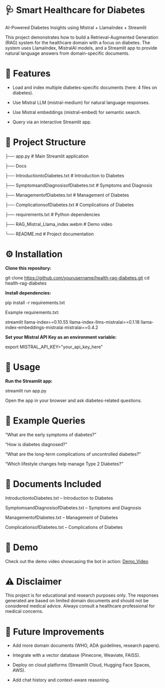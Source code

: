 # 🩺 **Smart Healthcare for Diabetes**

AI-Powered Diabetes Insights using Mistral + LlamaIndex + Streamlit

This project demonstrates how to build a Retrieval-Augmented Generation (RAG) system for the healthcare domain with a focus on diabetes. The system uses LlamaIndex, MistralAI models, and a Streamlit app to provide natural language answers from domain-specific documents.

# 📌 **Features**

* Load and index multiple diabetes-specific documents (here: 4 files on diabetes).

* Use Mistral LLM (mistral-medium) for natural language responses.

* Use Mistral embeddings (mistral-embed) for semantic search.

* Query via an interactive Streamlit app.


# 📂 **Project Structure**

├── app.py              # Main Streamlit application

├── Docs

  ├── IntroductiontoDiabetes.txt            # Introduction to Diabetes

  ├── SymptomsandDiagnosisofDiabetes.txt    # Symptoms and Diagnosis

  ├── ManagementofDiabetes.txt              # Management of Diabetes

  ├── ComplicationsofDiabetes.txt           # Complications of Diabetes

├── requirements.txt                        # Python dependencies

├── RAG_Mistral_Llama_index.webm            # Demo video

└── README.md                               # Project documentation

# ⚙️ **Installation**

**Clone this repository:**

git clone https://github.com/yourusername/health-rag-diabetes.git
cd health-rag-diabetes


**Install dependencies:**

pip install -r requirements.txt


Example requirements.txt:

streamlit
llama-index==0.10.55
llama-index-llms-mistralai==0.1.18
llama-index-embeddings-mistralai
mistralai==0.4.2


**Set your Mistral API Key as an environment variable:**

export MISTRAL_API_KEY="your_api_key_here"

# 🚀 Usage

**Run the Streamlit app:**

streamlit run app.py


Open the app in your browser and ask diabetes-related questions.

# 📝 Example Queries

“What are the early symptoms of diabetes?”

“How is diabetes diagnosed?”

“What are the long-term complications of uncontrolled diabetes?”

“Which lifestyle changes help manage Type 2 Diabetes?”

# 📘 Documents Included

IntroductiontoDiabetes.txt – Introduction to Diabetes

SymptomsandDiagnosisofDiabetes.txt – Symptoms and Diagnosis

ManagementofDiabetes.txt – Management of Diabetes

ComplicationsofDiabetes.txt – Complications of Diabetes

# 🎥 Demo
Check out the demo video showcasing the bot in action: [Demo_Video](RAG_Mistral_Llama_index.webm)

# ⚠️ Disclaimer

This project is for educational and research purposes only. The responses generated are based on limited domain documents and should not be considered medical advice. Always consult a healthcare professional for medical concerns.

# 🌟 Future Improvements

* Add more domain documents (WHO, ADA guidelines, research papers).

* Integrate with a vector database (Pinecone, Weaviate, FAISS).

* Deploy on cloud platforms (Streamlit Cloud, Hugging Face Spaces, AWS).

* Add chat history and context-aware reasoning.
